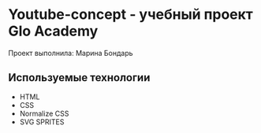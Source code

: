 # Youtube-concept - учебный проект Glo Academy
Проект выполнила: Марина Бондарь

## Используемые технологии
- HTML
- CSS
- Normalize CSS
- SVG SPRITES
